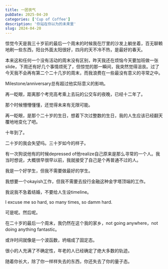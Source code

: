 ```yaml
---
title: 一团丧气
pubDate: 2025-04-20
categories: ['Cup of Coffee']
description: '你站在你以为的未来里'
slug: 2024-04-20
---
```

惊觉今天是我三十岁前的最后一个周末的时候我在厅里的沙发上躺坐着，百无聊赖地刷一些东西，阳台外面太阳很好，四月的天不冷不热，是最好的春天。

本来这和任何一个没有活动的周末没有区别，昨天我还在烦恼今天要加班做一张slide，下周还有好几个事情烦死了，但惊觉的那一瞬间，我突然觉得沮丧。过了今天我不会再有第二个二十几岁的周末，而我浪费在一些最没有意义的寻常之中。


Milestone/anniversary总有超过他实际意义的影响。


再一眨眼，距离那个考完高考乘上去玩的公交车的夜晚，已经十二年了。

那个时候懵懵懂懂，还觉得未来有无限可能。


再一眨眼，是那个二十岁的生日，想着下次过整数的生日，我的人生应该已经翻天覆地地变化了吧。


十年到了。


二十岁的我会失望吗。三十岁如今的样子。


有一次狗说他有的时候depressed of他realize自己原来是那么寻常的一个人。我当时想说，大概很早很早以前，我就接受了自己是个再普通不过的人。

我是一个好学生，但我不需要做最好的学生。

我想要一个okayish工作，但我不需要去投行金融这种金字塔顶端的工作。

我说我不急着结婚，不要给人生设timeline。

I excuse me so hard, so many times, so damm hard. 


可是呢。然后呢。

在二十岁的最后一个周末，我仍然在这个我的家乡，not going anywhere，not doing anything fantastic。

或许时间就像是一个波函数，坍缩成了固定态。

很小的人充满了不确定性，年老的人已经确定了绝大多数的轨迹。


随着你长大，除了你一样样失去的东西，你还失去了你的量子态。

